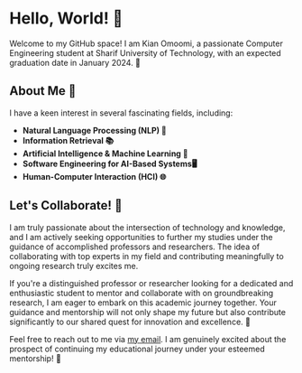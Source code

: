 # Hello, World! 👋

Welcome to my GitHub space! I am Kian Omoomi, a passionate Computer Engineering student at Sharif University of Technology, with an expected graduation date in January 2024. 🚀

## About Me 🌟

I have a keen interest in several fascinating fields, including:

- **Natural Language Processing (NLP) 💬**
- **Information Retrieval 📚**
- **Artificial Intelligence & Machine Learning 🤖**
- **Software Engineering for AI-Based Systems🖥️**
- **Human-Computer Interaction (HCI) 🌐**

## Let's Collaborate! 🤝
I am truly passionate about the intersection of technology and knowledge, and I am actively seeking opportunities to further my studies under the guidance of accomplished professors and researchers. The idea of collaborating with top experts in my field and contributing meaningfully to ongoing research truly excites me.

If you're a distinguished professor or researcher looking for a dedicated and enthusiastic student to mentor and collaborate with on groundbreaking research, I am eager to embark on this academic journey together. Your guidance and mentorship will not only shape my future but also contribute significantly to our shared quest for innovation and excellence. 🌟

Feel free to reach out to me via [my email](mailto:kianomoomi1380@gmail.com). I am genuinely excited about the prospect of continuing my educational journey under your esteemed mentorship! 🚀
